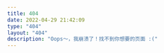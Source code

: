 ```yaml
---
title: 404
date: 2022-04-29 21:42:09
type: "404"
layout: "404"
description: "Oops～，我崩溃了！找不到你想要的页面 :("
---
```

